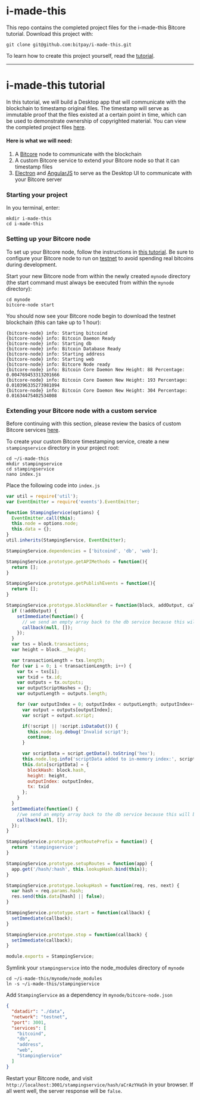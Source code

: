 # i-made-this

This repo contains the completed project files for the i-made-this Bitcore tutorial. Download this project with:

`git clone git@github.com:bitpay/i-made-this.git`

To learn how to create this project yourself, read the [tutorial](http://www.bitcore.io/i-made-this).


___


# i-made-this tutorial

In this tutorial, we will build a Desktop app that will communicate with the blockchain to timestamp original files. The timestamp will serve as immutable proof that the files existed at a certain point in time, which can be used to demonstrate ownership of copyrighted material. You can view the completed project files [here](https://github.com/bitpay/i-made-this).

#### Here is what we will need:

1. A [Bitcore](http://bitcore.io/) node to communicate with the blockchain
2. A custom Bitcore service to extend your Bitcore node so that it can timestamp files
3. [Electron](http://electron.atom.io) and [AngularJS](https://angularjs.org/) to serve as the Desktop UI to communicate with your Bitcore server

### Starting your project

In you terminal, enter:

```
mkdir i-made-this
cd i-made-this

```

### Setting up your Bitcore node
To set up your Bitcore node, follow the instructions in [this tutorial](). Be sure to configure your Bitcore node to run on [testnet](https://en.bitcoin.it/wiki/Testnet) to avoid spending real bitcoins during development.

Start your new Bitcore node from within the newly created `mynode` directory (the start command must always be executed from within the `mynode` directory):

```
cd mynode
bitcore-node start
```

You should now see your Bitcore node begin to download the testnet blockchain (this can take up to 1 hour):
```
{bitcore-node} info: Starting bitcoind
{bitcore-node} info: Bitcoin Daemon Ready
{bitcore-node} info: Starting db
{bitcore-node} info: Bitcoin Database Ready
{bitcore-node} info: Starting address
{bitcore-node} info: Starting web
{bitcore-node} info: Bitcore Node ready
{bitcore-node} info: Bitcoin Core Daemon New Height: 88 Percentage: 0.004769453313201666
{bitcore-node} info: Bitcoin Core Daemon New Height: 193 Percentage: 0.010396335273981094
{bitcore-node} info: Bitcoin Core Daemon New Height: 304 Percentage: 0.01634475402534008
```

### Extending your Bitcore node with a custom service
Before continuing with this section, please review the basics of custom Bitcore services [here]().

To create your custom Bitcore timestamping service, create a new `stampingservice` directory in your project root:

```
cd ~/i-made-this
mkdir stampingservice
cd stampingservice
nano index.js
```

Place the following code into `index.js`

```javascript
var util = require('util');
var EventEmitter = require('events').EventEmitter;

function StampingService(options) {
  EventEmitter.call(this);
  this.node = options.node;
  this.data = {};
}
util.inherits(StampingService, EventEmitter);

StampingService.dependencies = ['bitcoind', 'db', 'web'];

StampingService.prototype.getAPIMethods = function(){
  return [];
}

StampingService.prototype.getPublishEvents = function(){
  return [];
}

StampingService.prototype.blockHandler = function(block, addOutput, callback) {
  if (!addOutput) {
    setImmediate(function() {
      // we send an empty array back to the db service because this will be in-memory only
      callback(null, []);
    });
  }
  var txs = block.transactions;
  var height = block.__height;

  var transactionLength = txs.length;
  for (var i = 0; i < transactionLength; i++) {
    var tx = txs[i];
    var txid = tx.id;
    var outputs = tx.outputs;
    var outputScriptHashes = {};
    var outputLength = outputs.length;

    for (var outputIndex = 0; outputIndex < outputLength; outputIndex++) {
      var output = outputs[outputIndex];
      var script = output.script;

      if(!script || !script.isDataOut()) {
        this.node.log.debug('Invalid script');
        continue;
      }

      var scriptData = script.getData().toString('hex');
      this.node.log.info('scriptData added to in-memory index:', scriptData);
      this.data[scriptData] = {
        blockHash: block.hash,
        height: height,
        outputIndex: outputIndex,
        tx: txid
      };
    }
  }
  setImmediate(function() {
    //we send an empty array back to the db service because this will be in-memory only
    callback(null, []);
  });
}

StampingService.prototype.getRoutePrefix = function() {
  return 'stampingservice';
}

StampingService.prototype.setupRoutes = function(app) {
  app.get('/hash/:hash', this.lookupHash.bind(this));
}

StampingService.prototype.lookupHash = function(req, res, next) {
  var hash = req.params.hash;
  res.send(this.data[hash] || false);
}

StampingService.prototype.start = function(callback) {
  setImmediate(callback);
}

StampingService.prototype.stop = function(callback) {
  setImmediate(callback);
}

module.exports = StampingService;

```

Symlink your `stampingservice` into the node_modules directory of `mynode`

```
cd ~/i-made-this/mynode/node_modules
ln -s ~/i-made-this/stampingservice
```

Add `StampingService` as a dependency in `mynode/bitcore-node.json`

```json
{
  "datadir": "./data",
  "network": "testnet",
  "port": 3001,
  "services": [
    "bitcoind",
    "db",
    "address",
    "web",
    "StampingService"
  ]
}
```

Restart your Bitcore node, and visit `http://localhost:3001/stampingservice/hash/aCrAzYHaSh` in your browser. If all went well, the server response will be `false`.
